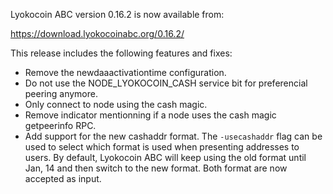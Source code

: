 Lyokocoin ABC version 0.16.2 is now available from:

  <https://download.lyokocoinabc.org/0.16.2/>

This release includes the following features and fixes:

 - Remove the newdaaactivationtime configuration.
 - Do not use the NODE_LYOKOCOIN_CASH service bit for preferencial peering anymore.
 - Only connect to node using the cash magic.
 - Remove indicator mentionning if a node uses the cash magic getpeerinfo RPC.
 - Add support for the new cashaddr format. The `-usecashaddr` flag can be used to select which format is used when presenting addresses to users. By default, Lyokocoin ABC will keep using the old format until Jan, 14 and then switch to the new format. Both format are now accepted as input.
